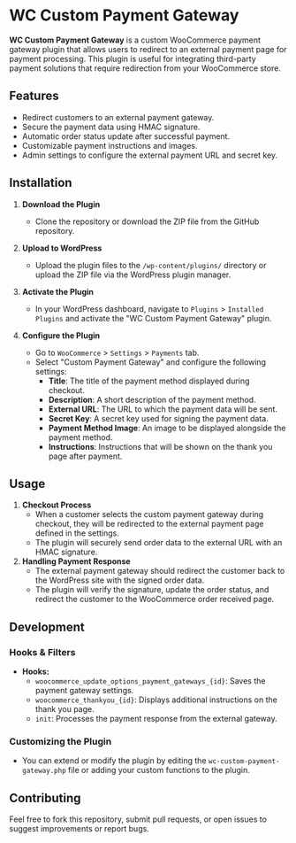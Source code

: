 # WC Custom Payment Gateway

**WC Custom Payment Gateway** is a custom WooCommerce payment gateway plugin that allows users to redirect to an external payment page for payment processing. This plugin is useful for integrating third-party payment solutions that require redirection from your WooCommerce store.

## Features

- Redirect customers to an external payment gateway.
- Secure the payment data using HMAC signature.
- Automatic order status update after successful payment.
- Customizable payment instructions and images.
- Admin settings to configure the external payment URL and secret key.

## Installation

1. **Download the Plugin**

   - Clone the repository or download the ZIP file from the GitHub repository.

2. **Upload to WordPress**

   - Upload the plugin files to the `/wp-content/plugins/` directory or upload the ZIP file via the WordPress plugin manager.

3. **Activate the Plugin**

   - In your WordPress dashboard, navigate to `Plugins` > `Installed Plugins` and activate the "WC Custom Payment Gateway" plugin.

4. **Configure the Plugin**
   - Go to `WooCommerce` > `Settings` > `Payments` tab.
   - Select "Custom Payment Gateway" and configure the following settings:
     - **Title**: The title of the payment method displayed during checkout.
     - **Description**: A short description of the payment method.
     - **External URL**: The URL to which the payment data will be sent.
     - **Secret Key**: A secret key used for signing the payment data.
     - **Payment Method Image**: An image to be displayed alongside the payment method.
     - **Instructions**: Instructions that will be shown on the thank you page after payment.

## Usage

1. **Checkout Process**
   - When a customer selects the custom payment gateway during checkout, they will be redirected to the external payment page defined in the settings.
   - The plugin will securely send order data to the external URL with an HMAC signature.
2. **Handling Payment Response**
   - The external payment gateway should redirect the customer back to the WordPress site with the signed order data.
   - The plugin will verify the signature, update the order status, and redirect the customer to the WooCommerce order received page.

## Development

### Hooks & Filters

- **Hooks:**
  - `woocommerce_update_options_payment_gateways_{id}`: Saves the payment gateway settings.
  - `woocommerce_thankyou_{id}`: Displays additional instructions on the thank you page.
  - `init`: Processes the payment response from the external gateway.

### Customizing the Plugin

- You can extend or modify the plugin by editing the `wc-custom-payment-gateway.php` file or adding your custom functions to the plugin.

## Contributing

Feel free to fork this repository, submit pull requests, or open issues to suggest improvements or report bugs.
